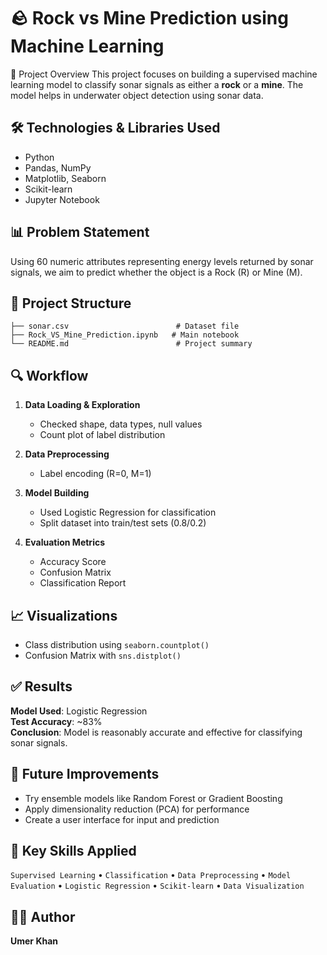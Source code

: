 
# 🪨 Rock vs Mine Prediction using Machine Learning

📌 Project Overview
This project focuses on building a supervised machine learning model to classify sonar signals as either a **rock** or a **mine**. The model helps in underwater object detection using sonar data.

## 🛠️ Technologies & Libraries Used
- Python
- Pandas, NumPy
- Matplotlib, Seaborn
- Scikit-learn
- Jupyter Notebook

## 📊 Problem Statement
Using 60 numeric attributes representing energy levels returned by sonar signals, we aim to predict whether the object is a Rock (R) or Mine (M).

## 📂 Project Structure

    ├── sonar.csv                        # Dataset file
    ├── Rock_VS_Mine_Prediction.ipynb   # Main notebook
    └── README.md                        # Project summary

## 🔍 Workflow
1. **Data Loading & Exploration**  
   - Checked shape, data types, null values  
   - Count plot of label distribution  

2. **Data Preprocessing**  
   - Label encoding (R=0, M=1)  

3. **Model Building**  
   - Used Logistic Regression for classification  
   - Split dataset into train/test sets (0.8/0.2)

4. **Evaluation Metrics**  
   - Accuracy Score  
   - Confusion Matrix  
   - Classification Report

## 📈 Visualizations

- Class distribution using `seaborn.countplot()`
- Confusion Matrix with `sns.distplot()`

## ✅ Results
**Model Used**: Logistic Regression  
**Test Accuracy**: ~83%  
**Conclusion**: Model is reasonably accurate and effective for classifying sonar signals.


## 🧠 Future Improvements
- Try ensemble models like Random Forest or Gradient Boosting  
- Apply dimensionality reduction (PCA) for performance  
- Create a user interface for input and prediction  



## 📌 Key Skills Applied
`Supervised Learning` • `Classification` • `Data Preprocessing` • `Model Evaluation` • `Logistic Regression` • `Scikit-learn` • `Data Visualization`


## 👨‍💻 Author

**Umer Khan**  

